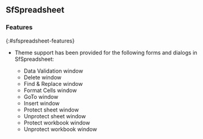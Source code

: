 ## SfSpreadsheet

### Features
{:#sfspreadsheet-features}

* Theme support has been provided for the following forms and dialogs in SfSpreadsheet:

  * Data Validation window 
  * Delete window
  * Find & Replace window
  * Format Cells window
  * GoTo window
  * Insert window
  * Protect sheet window
  * Unprotect sheet window
  * Protect workbook window
  * Unprotect workbook window